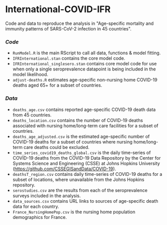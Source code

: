 # International-COVID-IFR

Code and data to reproduce the analysis in "Age-specific mortality and immunity patterns of SARS-CoV-2 infection in 45 countries".

### **_Code_**
- ```RunModel.R``` is the main RScript to call all data, functions & model fitting.
- ```IFRInternational.stan``` contains the core model code.
- ```IFRInternational_singlesero.stan``` contains core model code for use when only a single seroprevalence datapoint is being included in the model likelihood.
- ```adjust-deaths.R``` estimates age-specific non-nursing home COVID-19 deaths aged 65+ for a subset of countries.



### **_Data_**
- ```deaths_age.csv``` contains reported age-specific COVID-19 death data from 45 countries.
- ```deaths_location.csv``` contains the number of COVID-19 deaths associated with nursing home/long-term care facilities for a subset of countries.
- ```deaths_age_adjusted.csv``` is the estimated age-specific number of COVID-19 deaths for a subset of countries where nursing home/long-term care deaths
could be excluded.
- ```time_series_covid19_deaths_global.csv``` is the daily time-series of COVID-19 deaths from the COVID-19 Data Repository 
by the Center for Systems Science and Engineering (CSSE) at Johns Hopkins University (https://github.com/CSSEGISandData/COVID-19).
- ```deathsT_region.csv``` contains daily time-series of COVID-19 deaths for a subset of locations, where unavailable from the Johns Hopkins repository.
- ```serostudies.csv``` are the results from each of the seroprevalence surveys included in the analysis.
- ```data_sources.csv``` contains URL links to sources of age-specific death data for each country.
- ```France_NursingHomePop.csv``` is the nursing home population demographics for France.
